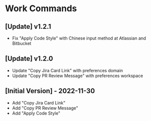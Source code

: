 # Work Commands

## [Update] v1.2.1

- Fix "Apply Code Style" with Chinese input method at Atlassian and Bitbucket

## [Update] v1.2.0

- Update "Copy Jira Card Link" with preferences domain
- Update "Copy PR Review Message" with preferences workspace

## [Initial Version] - 2022-11-30

- Add "Copy Jira Card Link"
- Add "Copy PR Review Message"
- Add "Apply Code Style"

